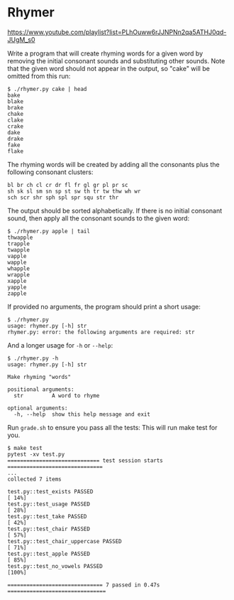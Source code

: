 # Rhymer

https://www.youtube.com/playlist?list=PLhOuww6rJJNPNn2qa5ATHJ0qd-JUgM_s0

Write a program that will create rhyming words for a given word by removing the initial consonant sounds and substituting other sounds.
Note that the given word should not appear in the output, so "cake" will be omitted from this run:

```
$ ./rhymer.py cake | head
bake
blake
brake
chake
clake
crake
dake
drake
fake
flake
```

The rhyming words will be created by adding all the consonants plus the following consonant clusters:

```
bl br ch cl cr dr fl fr gl gr pl pr sc 
sh sk sl sm sn sp st sw th tr tw thw wh wr 
sch scr shr sph spl spr squ str thr
```

The output should be sorted alphabetically.
If there is no initial consonant sound, then apply all the consonant sounds to the given word:

```
$ ./rhymer.py apple | tail
thwapple
trapple
twapple
vapple
wapple
whapple
wrapple
xapple
yapple
zapple
```

If provided no arguments, the program should print a short usage:

```
$ ./rhymer.py
usage: rhymer.py [-h] str
rhymer.py: error: the following arguments are required: str
```

And a longer usage for `-h` or `--help`:

```
$ ./rhymer.py -h
usage: rhymer.py [-h] str

Make rhyming "words"

positional arguments:
  str         A word to rhyme

optional arguments:
  -h, --help  show this help message and exit
```

Run `grade.sh` to ensure you pass all the tests:
This will run make test for you.

```
$ make test
pytest -xv test.py
============================= test session starts ==============================
...
collected 7 items

test.py::test_exists PASSED                                              [ 14%]
test.py::test_usage PASSED                                               [ 28%]
test.py::test_take PASSED                                                [ 42%]
test.py::test_chair PASSED                                               [ 57%]
test.py::test_chair_uppercase PASSED                                     [ 71%]
test.py::test_apple PASSED                                               [ 85%]
test.py::test_no_vowels PASSED                                           [100%]

============================== 7 passed in 0.47s ===============================
```
